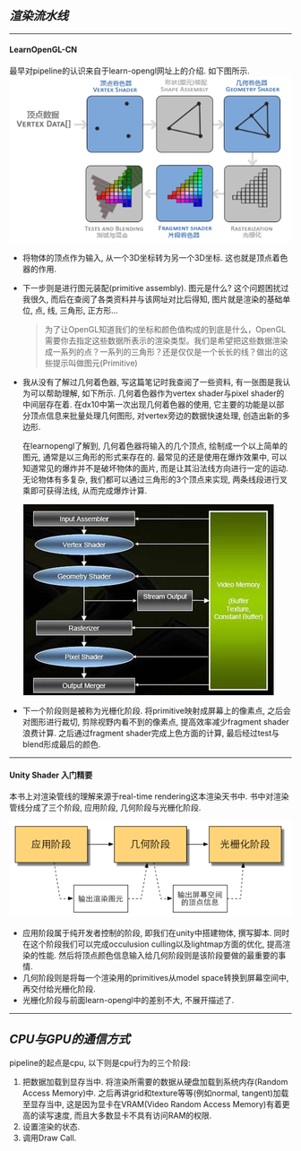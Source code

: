 ## ***渲染流水线***
---------------------------------------------------------------------------
#### **LearnOpenGL-CN**
最早对pipeline的认识来自于learn-opengl网址上的介绍. 如下图所示. 
![](pipeline.png)

- 将物体的顶点作为输入, 从一个3D坐标转为另一个3D坐标. 这也就是顶点着色器的作用. 
- 下一步则是进行图元装配(primitive assembly). 图元是什么? 这个问题困扰过我很久, 而后在查阅了各类资料并与该网址对比后得知, 图片就是渲染的基础单位, 点, 线, 三角形, 正方形...
    > 为了让OpenGL知道我们的坐标和颜色值构成的到底是什么，OpenGL需要你去指定这些数据所表示的渲染类型。我们是希望把这些数据渲染成一系列的点？一系列的三角形？还是仅仅是一个长长的线？做出的这些提示叫做图元(Primitive)
- 我从没有了解过几何着色器, 写这篇笔记时我查阅了一些资料, 有一张图是我认为可以帮助理解, 如下所示. 几何着色器作为vertex shader与pixel shader的中间层存在着. 在dx10中第一次出现几何着色器的使用, 它主要的功能是以部分顶点信息来批量处理几何图形, 对vertex旁边的数据快速处理, 创造出新的多边形.

    在learnopengl了解到, 几何着色器将输入的几个顶点, 绘制成一个以上简单的图元, 通常是以三角形的形式来存在的. 最常见的还是使用在爆炸效果中, 可以知道常见的爆炸并不是破坏物体的面片, 而是让其沿法线方向进行一定的运动. 无论物体有多复杂, 我们都可以通过三角形的3个顶点来实现, 两条线段进行叉乘即可获得法线, 从而完成爆炸计算.

    ![](shaders.png)
- 下一个阶段则是被称为光栅化阶段. 将primitive映射成屏幕上的像素点, 之后会对图形进行裁切, 剪除视野内看不到的像素点, 提高效率减少fragment shader浪费计算. 之后通过fragment shader完成上色方面的计算, 最后经过test与blend形成最后的颜色.
---------------------------------------------------------------------------
#### **Unity Shader 入门精要**
本书上对渲染管线的理解来源于real-time rendering这本渲染天书中. 书中对渲染管线分成了三个阶段, 应用阶段, 几何阶段与光栅化阶段.

![](pipeline2.png)
- 应用阶段属于纯开发者控制的阶段, 即我们在unity中搭建物体, 撰写脚本. 同时在这个阶段我们可以完成occulusion culling以及lightmap方面的优化, 提高渲染的性能. 然后将顶点颜色信息输入给几何阶段则是该阶段要做的最重要的事情.
- 几何阶段则是将每一个渲染用的primitives从model space转换到屏幕空间中, 再交付给光栅化阶段.
- 光栅化阶段与前面learn-opengl中的差别不大, 不展开描述了.
---------------------------------------------------------------------------

## ***CPU与GPU的通信方式***
pipeline的起点是cpu, 以下则是cpu行为的三个阶段:
1. 把数据加载到显存当中. 将渲染所需要的数据从硬盘加载到系统内存(Random Access Memory)中. 之后再讲grid和texture等等(例如normal, tangent)加载至显存当中, 这是因为显卡在VRAM(Video Random Access Memory)有着更高的读写速度, 而且大多数显卡不具有访问RAM的权限.
2. 设置渲染的状态.
3. 调用Draw Call.
